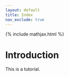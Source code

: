 ```yaml
---
layout: default
title: Index
nav_exclude: true
---
```


{% include mathjax.html %}

# Introduction

This is a tutorial.
